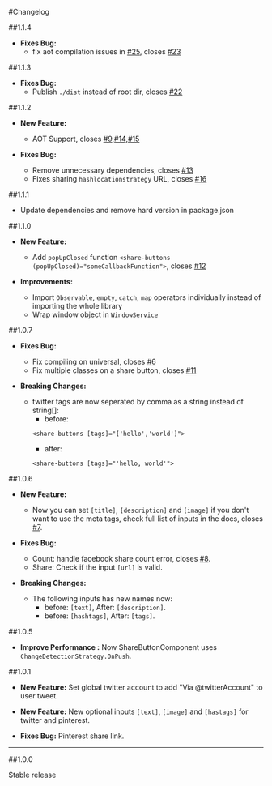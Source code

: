 #Changelog

##1.1.4
    
* **Fixes Bug:** 
    - fix aot compilation issues in [#25](https://github.com/MurhafSousli/ng2-sharebuttons/pull/25), closes [#23](https://github.com/MurhafSousli/ng2-sharebuttons/issues/23)

##1.1.3

* **Fixes Bug:** 
    - Publish `./dist` instead of root dir, closes [#22](https://github.com/MurhafSousli/ng2-sharebuttons/issues/22)

##1.1.2

* **New Feature:**

    - AOT Support, closes [#9](https://github.com/MurhafSousli/ng2-sharebuttons/issues/9),[#14](https://github.com/MurhafSousli/ng2-sharebuttons/issues/14),[#15](https://github.com/MurhafSousli/ng2-sharebuttons/issues/15)
    
* **Fixes Bug:** 

    - Remove unnecessary dependencies, closes [#13](https://github.com/MurhafSousli/ng2-sharebuttons/issues/13)
    - Fixes sharing `hashlocationstrategy` URL, closes [#16](https://github.com/MurhafSousli/ng2-sharebuttons/issues/16)

##1.1.1

* Update dependencies and remove hard version in package.json

##1.1.0

* **New Feature:**

    - Add `popUpClosed` function `<share-buttons (popUpClosed)="someCallbackFunction">`, closes [#12](https://github.com/MurhafSousli/ng2-sharebuttons/issues/12)

* **Improvements:**

    - Import `Observable`, `empty`, `catch`, `map` operators individually instead of importing the whole library
    - Wrap window object in `WindowService`

##1.0.7
   
* **Fixes Bug:** 

    - Fix compiling on universal, closes [#6](https://github.com/MurhafSousli/ng2-sharebuttons/issues/6)
    - Fix multiple classes on a share button, closes [#11](https://github.com/MurhafSousli/ng2-sharebuttons/issues/11)

* **Breaking Changes:**

    - twitter tags are now seperated by comma as a string instead of string[]:
        - before:
        ```
        <share-buttons [tags]="['hello','world']">
        ```
        - after:
        ```
        <share-buttons [tags]="'hello, world'">
        ```

##1.0.6

* **New Feature:** 

    - Now you can set `[title]`, `[description]` and `[image]` if you don't want to use the meta tags, check full list of inputs in the docs, closes [#7](https://github.com/MurhafSousli/ng2-sharebuttons/issues/7).

* **Fixes Bug:** 

    - Count: handle facebook share count error, closes [#8](https://github.com/MurhafSousli/ng2-sharebuttons/issues/8).
    - Share: Check if the input `[url]` is valid.

* **Breaking Changes:**

    - The following inputs has new names now:
        - before: `[text]`, After: `[description]`.
        - before: `[hashtags]`, After: `[tags]`.

##1.0.5

* **Improve Performance :** Now ShareButtonComponent uses `ChangeDetectionStrategy.OnPush`.

##1.0.1

* **New Feature:** Set global twitter account to add "Via @twitterAccount" to user tweet.  
* **New Feature:** New optional inputs `[text]`, `[image]` and `[hastags]` for twitter and pinterest.

* **Fixes Bug:** Pinterest share link. 

*** 

##1.0.0

Stable release